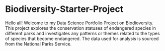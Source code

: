 # Biodiversity-Starter-Project

Hello all! Welcome to my Data Science Portfolio Project on Biodioversity. 
This project explores the conservation statuses of endangered species in different parks and investigates any patterns or themes related to the types of species that become endangered.
The data used for analysis is sourced from the National Parks Service. 



